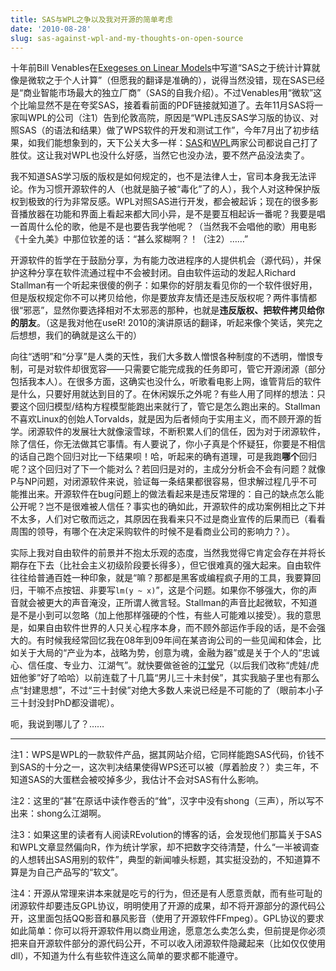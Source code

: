 ```yaml
---
title: SAS与WPL之争以及我对开源的简单考虑
date: '2010-08-28'
slug: sas-against-wpl-and-my-thoughts-on-open-source
---
```


十年前Bill Venables在[Exegeses on Linear Models](http://www.stats.ox.ac.uk/pub/MASS3/Exegeses.pdf)中写道“SAS之于统计计算就像是微软之于个人计算”（但愿我的翻译是准确的），说得当然没错，现在SAS已经是“商业智能市场最大的独立厂商”（SAS的自我介绍）。不过Venables用“微软”这个比喻显然不是在夸奖SAS，接着看前面的PDF链接就知道了。去年11月SAS将一家叫WPL的公司（注1）告到伦敦高院，原因是“WPL违反SAS学习版的协议、对照SAS（的语法和结果）做了WPS软件的开发和测试工作”，今年7月出了初步结果，如我们能想象到的，天下公关大多一样：[SAS](http://www.sas.com/news/preleases/WPL.html)和[WPL](http://www.teamwpc.co.uk/press/world_programming_secures_high_court_victory_against_SAS)两家公司都说自己打了胜仗。这让我对WPL也没什么好感，当然它也没办法，要不然产品没法卖了。

我不知道SAS学习版的版权是如何规定的，也不是法律人士，官司本身我无法评论。作为习惯开源软件的人（也就是脑子被“毒化”了的人），我个人对这种保护版权到极致的行为非常反感。WPL对照SAS进行开发，都会被起诉；现在的很多影音播放器在功能和界面上看起来都大同小异，是不是要互相起诉一番呢？我要是唱一首周什么伦的歌，他是不是也要告我学他呢？（当然我不会唱他的歌）用电影《十全九美》中那位钦差的话：“甚么浆糊啊？！（注2）……”

开源软件的哲学在于鼓励分享，为有能力改进程序的人提供机会（源代码），并保护这种分享在软件流通过程中不会被封闭。自由软件运动的发起人Richard Stallman有一个听起来很傻的例子：如果你的好朋友看见你的一个软件很好用，但是版权规定你不可以拷贝给他，你是要放弃友情还是违反版权呢？两件事情都很“邪恶”，显然你要选择相对不太邪恶的那种，也就是**违反版权、把软件拷贝给你的朋友**。（这是我对他在useR! 2010的演讲原话的翻译，听起来像个笑话，笑完之后想想，我们的确就是这么干的）

向往“透明”和“分享”是人类的天性，我们大多数人憎恨各种制度的不透明，憎恨专制，可是对软件却很宽容——只需要它能完成我的任务即可，管它开源闭源（部分包括我本人）。在很多方面，这确实也没什么，听歌看电影上网，谁管背后的软件是什么，只要好用就达到目的了。在休闲娱乐之外呢？有些人用了同样的想法：只要这个回归模型/结构方程模型能跑出来就行了，管它是怎么跑出来的。Stallman不喜欢Linux的创始人Torvalds，就是因为后者倾向于实用主义，而不顾开源的哲学。闭源软件的发展壮大就像滚雪球，不断积累人们的信任，因为对于闭源软件，除了信任，你无法做其它事情。有人要说了，你小子真是个怀疑狂，你要是不相信的话自己跑个回归对比一下结果呗！哈，听起来的确有道理，可是我跑**哪个**回归呢？这个回归对了下一个能对么？若回归是对的，主成分分析会不会有问题？就像P与NP问题，对闭源软件来说，验证每一条结果都很容易，但求解过程几乎不可能推出来。开源软件在bug问题上的做法看起来是违反常理的：自己的缺点怎么能公开呢？岂不是很难被人信任？事实也的确如此，开源软件的成功案例相比之下并不太多，人们对它敬而远之，其原因在我看来只不过是商业宣传的后果而已（看看周围的领导，有哪个在决定采购软件的时候不是看商业公司的影响力？）。

实际上我对自由软件的前景并不抱太乐观的态度，当然我觉得它肯定会存在并将长期存在下去（比社会主义初级阶段要长得多），但它很难真的强大起来。自由软件往往给普通百姓一种印象，就是“嘛？那都是黑客或编程疯子用的工具，我要算回归，干嘛不点按钮、非要写`lm(y ~ x)`”，这是个问题。如果你不够强大，你的声音就会被更大的声音淹没，正所谓人微言轻。Stallman的声音比起微软，不知道是不是小到可以忽略（加上他那样强硬的个性，有些人可能难以接受）。我的意思是，如果自由软件世界的人只关心程序本身，而不顾外部运作手段的话，是不会强大的。有时候我经常回忆我在08年到09年间在某咨询公司的一些见闻和体会，比如关于大局的“产业为本，战略为势，创意为魂，金融为器”或是关于个人的“忠诚心、信任度、专业力、江湖气”。就快要做爸爸的[江堂](http://li-and-jiang.com/blog)兄（以后我们改称“虎娃/虎妞他爹”好了哈哈）以前连载了十几篇“男儿三十未封侯”，其实我脑子里也有那么点“封建思想”，不过“三十封侯”对绝大多数人来说已经是不可能的了（眼前本小子三十封没封PhD都没谱呢）。

呃，我说到哪儿了？……

---

注1：WPS是WPL的一款软件产品，据其网站介绍，它同样能跑SAS代码，价钱不到SAS的十分之一，这次判决结果使得WPS还可以被（厚着脸皮？）卖三年，不知道SAS的大蛋糕会被咬掉多少，我估计不会对SAS有什么影响。

注2：这里的“甚”在原话中读作卷舌的“耸”，汉字中没有shong（三声），所以写不出来：shong么江湖啊。

注3：如果这里的读者有人阅读REvolution的博客的话，会发现他们那篇关于SAS和WPL文章显然偏向R，作为统计学家，却不把数字交待清楚，什么“一半被调查的人想转出SAS用别的软件”，典型的新闻噱头标题，其实挺没劲的，不知道算不算是为自己产品写的“软文”。

注4：开源从常理来讲本来就是吃亏的行为，但还是有人愿意贡献，而有些可耻的闭源软件却要违反GPL协议，明明使用了开源的成果，却不将开源部分的源代码公开，这里面包括QQ影音和暴风影音（使用了开源软件FFmpeg）。GPL协议的要求如此简单：你可以将开源软件用以商业用途，愿意怎么卖怎么卖，但前提是你必须把来自开源软件部分的源代码公开，不可以收入闭源软件隐藏起来（比如仅仅使用dll），不知道为什么有些软件连这么简单的要求都不能遵守。

